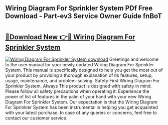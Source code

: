 ## Wiring Diagram For Sprinkler System PDf Free Download - Part-ev3 Service Owner Guide fnBoT

# <h2><a href="http://dfnyv1w.blite.top/?on=Wiring+Diagram+For+Sprinkler+System">🔗Download New 👉🔴 Wiring Diagram For Sprinkler System</a></h2>

[![Wiring Diagram For Sprinkler System download](https://i.imgur.com/lujVjoI.png)](http://dfnyv1w.blite.top/?on=Wiring+Diagram+For+Sprinkler+System)
Greetings and welcome to the user manual for your newly updated Wiring Diagram For Sprinkler System. This manual is specifically designed to help you get the most out of your product by providing a thorough explanation of its features, setup, usage, maintenance, and problem-solving. Safety First Wiring Diagram For Sprinkler System, Always This product is designed with safety in mind. Please follow all safety precautions when operating it. Experience the power of list of features in the palm of your hand with your new Wiring Diagram For Sprinkler System. Our expectation is that the Wiring Diagram For Sprinkler System has been instrumental in helping you get acquainted with your latest purchase. In case of any queries or concerns, feel free to contact our customer service.
